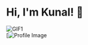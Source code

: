# Hi, I'm Kunal! 👋

![GIF1](https://media.giphy.com/media/xTiTnejNQSQd9dqeUo/source.gif)  
[![Profile Image](<img src="https://tryhackme-badges.s3.amazonaws.com/l1v1n9h311.png" alt="What_bro?" />)

